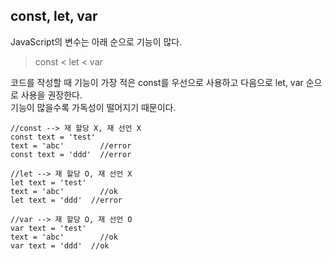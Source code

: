 ## const, let, var

JavaScript의 변수는 아래 순으로 기능이 많다.
> const < let < var    



코드를 작성할 때 기능이 가장 적은 const를 우선으로 사용하고 다음으로 let, var 순으로 사용을 권장한다. <br>
기능이 많을수록 가독성이 떨어지기 때문이다.

```
//const --> 재 할당 X, 재 선언 X
const text = 'test'
text = 'abc'        //error
const text = 'ddd'  //error

//let --> 재 할당 O, 재 선언 X
let text = 'test'
text = 'abc'        //ok
let text = 'ddd'  //error

//var --> 재 할당 O, 재 선언 O
var text = 'test'
text = 'abc'        //ok
var text = 'ddd'  //ok
```
